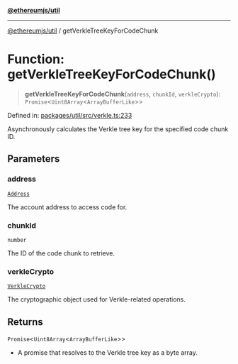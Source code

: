 [**@ethereumjs/util**](../README.md)

***

[@ethereumjs/util](../README.md) / getVerkleTreeKeyForCodeChunk

# Function: getVerkleTreeKeyForCodeChunk()

> **getVerkleTreeKeyForCodeChunk**(`address`, `chunkId`, `verkleCrypto`): `Promise`\<`Uint8Array`\<`ArrayBufferLike`\>\>

Defined in: [packages/util/src/verkle.ts:233](https://github.com/ethereumjs/ethereumjs-monorepo/blob/master/packages/util/src/verkle.ts#L233)

Asynchronously calculates the Verkle tree key for the specified code chunk ID.

## Parameters

### address

[`Address`](../classes/Address.md)

The account address to access code for.

### chunkId

`number`

The ID of the code chunk to retrieve.

### verkleCrypto

[`VerkleCrypto`](../interfaces/VerkleCrypto.md)

The cryptographic object used for Verkle-related operations.

## Returns

`Promise`\<`Uint8Array`\<`ArrayBufferLike`\>\>

- A promise that resolves to the Verkle tree key as a byte array.
